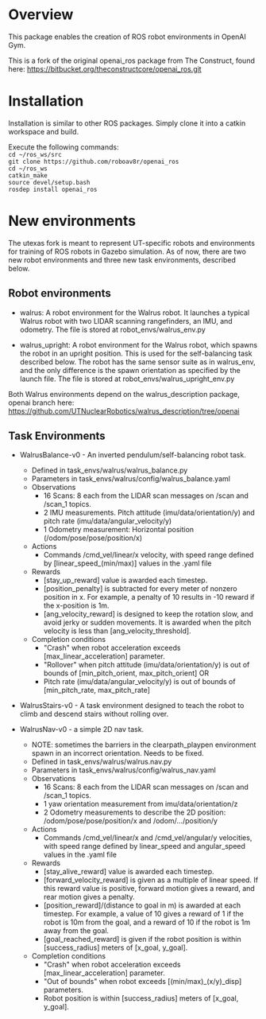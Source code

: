 # Overview
This package enables the creation of ROS robot environments in OpenAI Gym. 

This is a fork of the original openai_ros package from The Construct, found here:
https://bitbucket.org/theconstructcore/openai_ros.git

# Installation
Installation is similar to other ROS packages. Simply clone it into a catkin workspace and build.

Execute the following commands:<br>
`cd ~/ros_ws/src`<br>
`git clone https://github.com/roboav8r/openai_ros`<br>
`cd ~/ros_ws`<br>
`catkin_make`<br>
`source devel/setup.bash`<br>
`rosdep install openai_ros`<br>

# New environments
The utexas fork is meant to represent UT-specific robots and environments for training of ROS robots in Gazebo simulation. As of now, there are two new robot environments and three new task environments, described below.

## Robot environments
- walrus: A robot environment for the Walrus robot. It launches a typical Walrus robot with two LIDAR scanning rangefinders, an IMU, and odometry. 
The file is stored at robot_envs/walrus_env.py

- walrus_upright: A robot environment for the Walrus robot, which spawns the robot in an upright position. This is used for the self-balancing task described below. The robot has the same sensor suite as in walrus_env, and the only difference is the spawn orientation as specified by the launch file.
The file is stored at robot_envs/walrus_upright_env.py

Both Walrus environments depend on the walrus_description package, openai branch here:
https://github.com/UTNuclearRobotics/walrus_description/tree/openai

## Task Environments
- WalrusBalance-v0 - An inverted pendulum/self-balancing robot task.
  - Defined in task_envs/walrus/walrus_balance.py
  - Parameters in task_envs/walrus/config/walrus_balance.yaml
  - Observations
    - 16 Scans: 8 each from the LIDAR scan messages on /scan and /scan_1 topics.
    - 2 IMU measurements. Pitch attitude (imu/data/orientation/y) and pitch rate (imu/data/angular_velocity/y)
    - 1 Odometry measurement: Horizontal position (/odom/pose/pose/position/x) 
  - Actions
    - Commands /cmd_vel/linear/x velocity, with speed range defined by [linear_speed_(min/max)] values in the .yaml file 
  - Rewards
    - [stay_up_reward] value is awarded each timestep.
    - [position_penalty] is subtracted for every meter of nonzero position in x. For example, a penalty of 10 results in -10 reward if the x-position is 1m.
    - [ang_velocity_reward] is designed to keep the rotation slow, and avoid jerky or sudden movements. It is awarded when the pitch velocity is less than [ang_velocity_threshold]. 
  - Completion conditions
    - "Crash" when robot acceleration exceeds [max_linear_acceleration] parameter.
    - "Rollover" when pitch attitude (imu/data/orientation/y) is out of bounds of [min_pitch_orient, max_pitch_orient] OR
    - Pitch rate (imu/data/angular_velocity/y) is out of bounds of [min_pitch_rate, max_pitch_rate]

- WalrusStairs-v0 - A task environment designed to teach the robot to climb and descend stairs without rolling over.

- WalrusNav-v0 - a simple 2D nav task. 
  - NOTE: sometimes the barriers in the clearpath_playpen environment spawn in an incorrect orientation. Needs to be fixed.
  - Defined in task_envs/walrus/walrus.nav.py
  - Parameters in task_envs/walrus/config/walrus_nav.yaml
  - Observations
    - 16 Scans: 8 each from the LIDAR scan messages on /scan and /scan_1 topics.
    - 1 yaw orientation measurement from imu/data/orientation/z
    - 2 Odometry measurements to describe the 2D position: /odom/pose/pose/position/x and /odom/.../position/y
  - Actions
    - Commands /cmd_vel/linear/x and /cmd_vel/angular/y velocities, with speed range defined by linear_speed and angular_speed values in the .yaml file 
  - Rewards
    - [stay_alive_reward] value is awarded each timestep.
    - [forward_velocity_reward] is given as a multiple of linear speed. If this reward value is positive, forward motion gives a reward, and rear motion gives a penalty.
    - [position_reward]/(distance to goal in m) is awarded at each timestep. For example, a value of 10 gives a reward of 1 if the robot is 10m from the goal, and a reward of 10 if the robot is 1m away from the goal.
    - [goal_reached_reward] is given if the robot position is within [success_radius] meters of [x_goal, y_goal].
  - Completion conditions
    - "Crash" when robot acceleration exceeds [max_linear_acceleration] parameter.
    - "Out of bounds" when robot exceeds [(min/max)_(x/y)_disp] parameters.
    - Robot position is within [success_radius] meters of [x_goal, y_goal].
